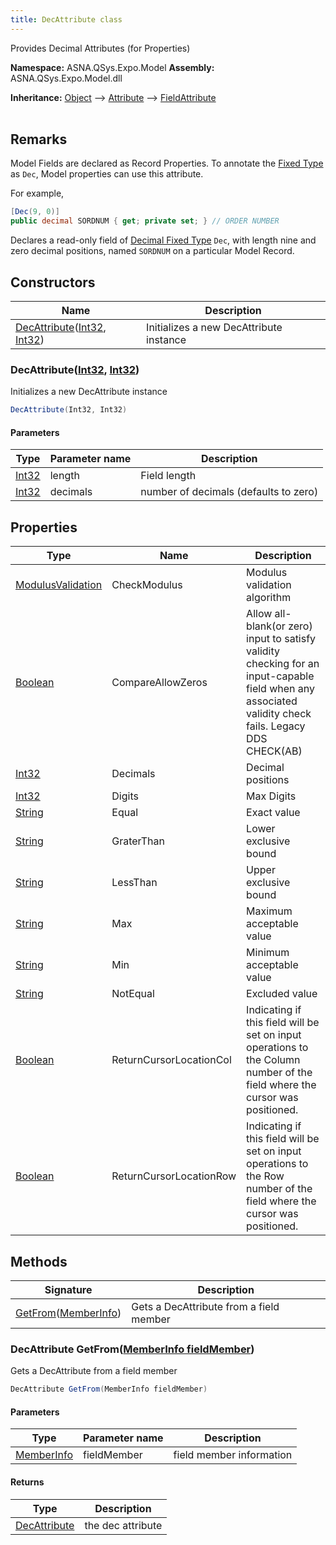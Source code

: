```yaml
---
title: DecAttribute class
---
```


Provides Decimal Attributes (for Properties)

**Namespace:** ASNA.QSys.Expo.Model
**Assembly:** ASNA.QSys.Expo.Model.dll

**Inheritance:** [Object](https://docs.microsoft.com/en-us/dotnet/api/system.object) --> [Attribute](https://docs.microsoft.com/en-us/dotnet/api/system.attribute) --> [FieldAttribute](/reference/expo/qsys-expo-model/field-attribute.html)
<br>
<br>

## Remarks

Model Fields are declared as Record Properties. To annotate the [Fixed Type](/concepts/program-structure/qsys-fixedtypes.html) as `Dec`, Model properties can use this attribute.

For example,

```cs
[Dec(9, 0)]
public decimal SORDNUM { get; private set; } // ORDER NUMBER
```

Declares a read-only field of [Decimal Fixed Type](/concepts/program-structure/qsys-fixedtypes) `Dec`, with length nine and zero decimal positions, named `SORDNUM` on a particular Model Record.


## Constructors

| Name | Description |
| --- | --- |
| [DecAttribute](#decattributeint32-int32)([Int32](https://docs.microsoft.com/en-us/dotnet/api/system.int32), [Int32](https://docs.microsoft.com/en-us/dotnet/api/system.int32)) | Initializes a new DecAttribute instance

### DecAttribute([Int32](https://docs.microsoft.com/en-us/dotnet/api/system.int32), [Int32](https://docs.microsoft.com/en-us/dotnet/api/system.int32))

Initializes a new DecAttribute instance

```cs
DecAttribute(Int32, Int32)
```

#### Parameters

| Type | Parameter name | Description
| --- | --- | ---
| [Int32](https://docs.microsoft.com/en-us/dotnet/api/system.int32) | length | Field length
| [Int32](https://docs.microsoft.com/en-us/dotnet/api/system.int32) | decimals | number of decimals (defaults to zero)

## Properties

| Type | Name | Description
| --- | --- | --- 
| [ModulusValidation](/reference/expo/qsys-expo-model/modulus-validation.html) | CheckModulus | Modulus validation algorithm  |
| [Boolean](https://docs.microsoft.com/en-us/dotnet/api/system.boolean) | CompareAllowZeros | Allow all-blank(or zero) input to satisfy validity checking for an input-capable field when any associated validity check fails. Legacy DDS CHECK(AB) |
| [Int32](https://learn.microsoft.com/en-us/dotnet/csharp/language-reference/builtin-types/integral-numeric-types) | Decimals | Decimal positions |
| [Int32](https://learn.microsoft.com/en-us/dotnet/csharp/language-reference/builtin-types/integral-numeric-types) | Digits | Max Digits |
| [String](https://learn.microsoft.com/en-us/dotnet/api/system.string?view=net-8.0) | Equal | Exact value |
| [String](https://learn.microsoft.com/en-us/dotnet/api/system.string?view=net-8.0) | GraterThan | Lower exclusive bound |
| [String](https://learn.microsoft.com/en-us/dotnet/api/system.string?view=net-8.0) | LessThan | Upper exclusive bound |
| [String](https://learn.microsoft.com/en-us/dotnet/api/system.string?view=net-8.0) | Max | Maximum acceptable value |
| [String](https://learn.microsoft.com/en-us/dotnet/api/system.string?view=net-8.0) | Min | Minimum acceptable value |
| [String](https://learn.microsoft.com/en-us/dotnet/api/system.string?view=net-8.0) | NotEqual | Excluded value |
| [Boolean](https://docs.microsoft.com/en-us/dotnet/api/system.boolean) | ReturnCursorLocationCol | Indicating if this field will be set on input operations to the Column number of the field where the cursor was positioned. |
| [Boolean](https://docs.microsoft.com/en-us/dotnet/api/system.boolean) | ReturnCursorLocationRow | Indicating if this field will be set on input operations to the Row number of the field where the cursor was positioned. |

## Methods

| Signature | Description |
| --- | --- |
| [GetFrom](#decattribute-getfrommemberinfo-fieldmember)([MemberInfo](https://learn.microsoft.com/en-us/dotnet/api/system.reflection.memberinfo?view=net-8.0)) | Gets a DecAttribute from a field member

### DecAttribute GetFrom([MemberInfo fieldMember](https://learn.microsoft.com/en-us/dotnet/api/system.reflection.memberinfo?view=net-8.0))

Gets a DecAttribute from a field member

```cs
DecAttribute GetFrom(MemberInfo fieldMember)
```

#### Parameters

| Type | Parameter name | Description
| --- | --- | ---
| [MemberInfo](https://learn.microsoft.com/en-us/dotnet/api/system.reflection.memberinfo?view=net-8.0) | fieldMember | field member information

#### Returns

| Type | Description
| --- | ---
| [DecAttribute](/reference/expo/qsys-expo-model/dec-attribute.html) | the dec attribute
